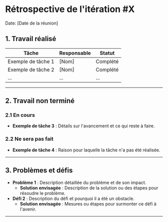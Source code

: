 # Rétrospective de l'itération #X

Date: [Date de la réunion]

## 1. Travail réalisé

| Tâche | Responsable | Statut |
|-------|-------------|--------|
| Exemple de tâche 1 | [Nom] | Complété |
| Exemple de tâche 2 | [Nom] | Complété |
| ... | ... | ... |

---

## 2. Travail non terminé

### 2.1 En cours

- **Exemple de tâche 3** : Détails sur l'avancement et ce qui reste à faire.

### 2.2 Ne sera pas fait

- **Exemple de tâche 4** : Raison pour laquelle la tâche n'a pas été réalisée.

---

## 3. Problèmes et défis

- **Problème 1** : Description détaillée du problème et de son impact.
  - **Solution envisagée** : Description de la solution ou des étapes pour résoudre le problème.
- **Défi 2** : Description du défi et pourquoi il a été un obstacle.
  - **Solution envisagée** : Mesures ou étapes pour surmonter ce défi à l'avenir.

---
